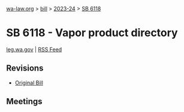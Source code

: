[wa-law.org](/) > [bill](/bill/) > [2023-24](/bill/2023-24/) > [SB 6118](/bill/2023-24/sb/6118/)

# SB 6118 - Vapor product directory
[leg.wa.gov](https://app.leg.wa.gov/billsummary?BillNumber=6118&Year=2023&Initiative=false) | [RSS Feed](./rss.xml)

## Revisions
* [Original Bill](1/)

## Meetings